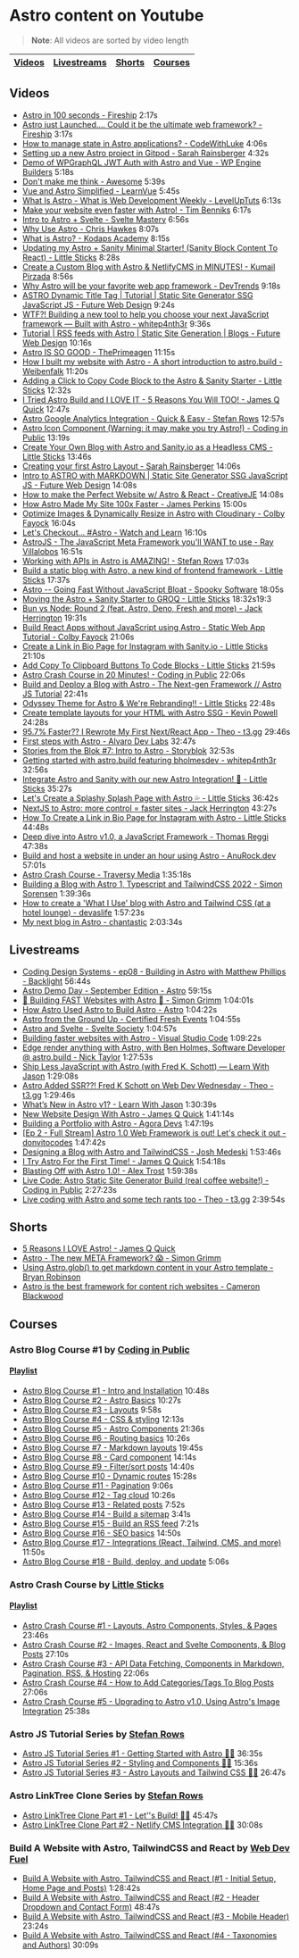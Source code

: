 # Astro content on Youtube

> **Note**: All videos are sorted by video length

[Videos](#videos) | [Livestreams](#livestreams) | [Shorts](#shorts) | [Courses](#courses)
---|---|---|---

## Videos

- [Astro in 100 seconds - Fireship](https://www.youtube.com/watch?v=dsTXcSeAZq8) 2:17s
- [Astro just Launched.... Could it be the ultimate web framework? - Fireship](https://www.youtube.com/watch?v=gxBkghlglTg) 3:17s
- [How to manage state in Astro applications? - CodeWithLuke](https://www.youtube.com/watch?v=R3N_zg7Lz6Q) 4:06s
- [Setting up a new Astro project in Gitpod - Sarah Rainsberger](https://www.youtube.com/watch?v=fxkkh3oE48Y) 4:32s
- [Demo of WPGraphQL JWT Auth with Astro and Vue - WP Engine Builders](https://www.youtube.com/watch?v=oYUqID-9KF0) 5:18s
- [Don't make me think - Awesome](https://www.youtube.com/watch?v=xultIkhPoCc) 5:39s
- [Vue and Astro Simplified - LearnVue](https://www.youtube.com/watch?v=1BU12Z5w_FU) 5:45s
- [What Is Astro - What is Web Development Weekly - LevelUpTuts](https://www.youtube.com/watch?v=XphKgi9Jr8I) 6:13s
- [Make your website even faster with Astro! - Tim Benniks](https://www.youtube.com/watch?v=O8m4cS3o4II) 6:17s
- [Intro to Astro + Svelte - Svelte Mastery](https://www.youtube.com/watch?v=7ClGgtwn3bY) 6:56s
- [Why Use Astro - Chris Hawkes](https://www.youtube.com/watch?v=8mE1Auts20Q) 8:07s
- [What is Astro? - Kodaps Academy](https://www.youtube.com/watch?v=oQDErNNzdwU) 8:15s
- [Updating my Astro + Sanity Minimal Starter! (Sanity Block Content To React) - Little Sticks](https://www.youtube.com/watch?v=dB7CmFLQiSs) 8:28s
- [Create a Custom Blog with Astro & NetlifyCMS in MINUTES! - Kumail Pirzada](https://www.youtube.com/watch?v=3yip2wSRX_4) 8:56s
- [Why Astro will be your favorite web app framework - DevTrends](https://www.youtube.com/watch?v=qEUzK1g9Hu8) 9:18s
- [ASTRO Dynamic Title Tag | Tutorial | Static Site Generator SSG JavaScript JS - Future Web Design](https://www.youtube.com/watch?v=Rg7Finb-Uxw) 9:24s
- [WTF?! Building a new tool to help you choose your next JavaScript framework — Built with Astro - whitep4nth3r](https://www.youtube.com/watch?v=2ECq6-FKIBE) 9:36s
- [Tutorial | RSS feeds with Astro | Static Site Generation | Blogs - Future Web Design](https://www.youtube.com/watch?v=yI_QJxbQwUk) 10:16s
- [Astro IS SO GOOD - ThePrimeagen](https://www.youtube.com/watch?v=Sqp5VSqbQOY) 11:15s
- [How I built my website with Astro - A short introduction to astro.build - Weibenfalk](https://www.youtube.com/watch?v=igNXhXTthes) 11:20s
- [Adding a Click to Copy Code Block to the Astro & Sanity Starter - Little Sticks](https://www.youtube.com/watch?v=WVRLCaRfg8E) 12:32s
- [I Tried Astro Build and I LOVE IT - 5 Reasons You Will TOO! - James Q Quick](https://www.youtube.com/watch?v=wND4lSml31A) 12:47s
- [Astro Google Analytics Integration - Quick & Easy - Stefan Rows](https://www.youtube.com/watch?v=HHQzJtgeSC4) 12:57s
- [Astro Icon Component (Warning: it may make you try Astro!) - Coding in Public](https://www.youtube.com/watch?v=8LRY7-985yE) 13:19s
- [Create Your Own Blog with Astro and Sanity.io as a Headless CMS - Little Sticks](https://www.youtube.com/watch?v=-jAWLTfsSQw) 13:46s
- [Creating your first Astro Layout - Sarah Rainsberger](https://www.youtube.com/watch?v=9bVuIBD70wc) 14:06s 
- [Intro to ASTRO with MARKDOWN | Static Site Generator SSG JavaScript JS - Future Web Design](https://www.youtube.com/watch?v=ooTxbWnuP5c) 14:08s
- [How to make the Perfect Website w/ Astro & React - CreativeJE](https://www.youtube.com/watch?v=73WQ6Ts54hg) 14:08s
- [How Astro Made My Site 100x Faster - James Perkins](https://www.youtube.com/watch?v=cOxA3kMYtkM) 15:00s
- [Optimize Images & Dynamically Resize in Astro with Cloudinary - Colby Fayock](https://www.youtube.com/watch?v=bwGFqqS4gIE) 16:04s
- [Let's Checkout... #Astro - Watch and Learn](https://www.youtube.com/watch?v=m08eXKqkpKE) 16:10s
- [AstroJS - The JavaScript Meta Framework you'll WANT to use - Ray Villalobos](https://www.youtube.com/watch?v=OJU99zHr-mI) 16:51s
- [Working with APIs in Astro is AMAZING! - Stefan Rows](https://www.youtube.com/watch?v=iX-mTitP4aE) 17:03s
- [Build a static blog with Astro, a new kind of frontend framework - Little Sticks](https://www.youtube.com/watch?v=CzMQmkce94g) 17:37s
- [Astro -- Going Fast Without JavaScript Bloat - Spooky Software](https://www.youtube.com/watch?v=GWH8CdQfN38) 18:05s
- [Moving the Astro + Sanity Starter to GROQ - Little Sticks](https://www.youtube.com/watch?v=f0hBC_Df3vc) 18:32s19:3
- [Bun vs Node: Round 2 (feat. Astro, Deno, Fresh and more) - Jack Herrington](https://www.youtube.com/watch?v=qCX8rw4qOSA) 19:31s
- [Build React Apps without JavaScript using Astro - Static Web App Tutorial - Colby Fayock](https://www.youtube.com/watch?v=-5UPq7Lv9Sc) 21:06s
- [Create a Link in Bio Page for Instagram with Sanity.io - Little Sticks](https://www.youtube.com/watch?v=GNFr8uHG0rw) 21:10s
- [Add Copy To Clipboard Buttons To Code Blocks - Little Sticks](https://www.youtube.com/watch?v=_0eBQREJTDo) 21:59s
- [Astro Crash Course in 20 Minutes! - Coding in Public](https://www.youtube.com/watch?v=zrPVTf761OI) 22:06s
- [Build and Deploy a Blog with Astro - The Next-gen Framework // Astro JS Tutorial](https://www.youtube.com/watch?v=MDSlG1CzTV8) 22:41s
- [Odyssey Theme for Astro & We're Rebranding!! - Little Sticks](https://www.youtube.com/watch?v=7B74jDONNdk) 22:48s
- [Create template layouts for your HTML with Astro SSG - Kevin Powell](https://www.youtube.com/watch?v=o7iQAF2EvUU) 24:28s
- [95.7% Faster?? I Rewrote My First Next/React App - Theo - t3.gg](https://www.youtube.com/watch?v=vP3QVrveSvI) 29:46s
- [First steps with Astro - Alvaro Dev Labs](https://www.youtube.com/watch?v=ApHo82GBkwg) 32:47s
- [Stories from the Blok #7: Intro to Astro - Storyblok](https://www.youtube.com/watch?v=il5voBwU2Hk) 32:53s
- [Getting started with astro.build featuring bholmesdev - whitep4nth3r](https://www.youtube.com/watch?v=A3HDN_dPq7k) 32:56s
- [Integrate Astro and Sanity with our new Astro Integration! 🚀 - Little Sticks](https://www.youtube.com/watch?v=NM0FPzVdeUw) 35:27s
- [Let's Create a Splashy Splash Page with Astro 💦 - Little Sticks](https://www.youtube.com/watch?v=o58kSpPMuuI) 36:42s
- [NextJS to Astro: more control = faster sites - Jack Herrington](https://www.youtube.com/watch?v=PSzCtdM20Fc) 43:27s
- [How To Create a Link in Bio Page for Instagram with Astro - Little Sticks](https://www.youtube.com/watch?v=elKCpg7TerA) 44:48s
- [Deep dive into Astro v1.0, a JavaScript Framework - Thomas Reggi](https://www.youtube.com/watch?v=ua1HyjKcDnw) 47:38s
- [Build and host a website in under an hour using Astro - AnuRock.dev](https://www.youtube.com/watch?v=A_zOkryRiF0) 57:01s
- [Astro Crash Course - Traversy Media](https://www.youtube.com/watch?v=Oi9z5gfIHJs) 1:35:18s
- [Building a Blog with Astro 1, Typescript and TailwindCSS 2022 - Simon Sorensen](https://www.youtube.com/watch?v=LGHWt_EAtb4) 1:39:36s
- [How to create a 'What I Use' blog with Astro and Tailwind CSS (at a hotel lounge) - devaslife](https://www.youtube.com/watch?v=3_JE76PKBWE) 1:57:23s
- [My next blog in Astro - chantastic](https://www.youtube.com/watch?v=OTAUH830iLY) 2:03:34s

## Livestreams

- [Coding Design Systems - ep08 - Building in Astro with Matthew Phillips - Backlight](https://www.youtube.com/watch?v=IF3sfyobdFE) 56:44s
- [Astro Demo Day - September Edition - Astro](https://www.youtube.com/watch?v=-ExcBJrXOd8) 59:15s
- [🛑 Building FAST Websites with Astro 🚀 - Simon Grimm](https://www.youtube.com/watch?v=CmwkWouL_OU) 1:04:01s
- [How Astro Used Astro to Build Astro - Astro](https://www.youtube.com/watch?v=Hoe-woAhq_k) 1:04:22s
- [Astro from the Ground Up - Certified Fresh Events](https://www.youtube.com/watch?v=9juD4JVGmfc) 1:04:55s
- [Astro and Svelte - Svelte Society](https://www.youtube.com/watch?v=iYKKg-50Gm4) 1:04:57s
- [Building faster websites with Astro - Visual Studio Code](https://www.youtube.com/watch?v=0eka27P4Pr4) 1:09:22s
- [Edge render anything with Astro, with Ben Holmes, Software Developer @ astro.build - Nick Taylor](https://www.youtube.com/watch?v=E19r1WuRycM) 1:27:53s
- [Ship Less JavaScript with Astro (with Fred K. Schott) — Learn With Jason](https://www.youtube.com/watch?v=z15YLsLMtu4) 1:29:08s
- [Astro Added SSR??! Fred K Schott on Web Dev Wednesday - Theo - t3.gg](https://www.youtube.com/watch?v=fp3mYVoMN7w) 1:29:46s
- [What’s New in Astro v1? - Learn With Jason](https://www.youtube.com/watch?v=Wh1x5SYN5y0) 1:30:39s
- [New Website Design With Astro - James Q Quick](https://www.youtube.com/watch?v=pgRyuhYt-XA) 1:41:14s
- [Building a Portfolio with Astro - Agora Devs](https://www.youtube.com/watch?v=0kVmdaIquJc) 1:47:19s
- [[Ep 2 - Full Stream] Astro 1.0 Web Framework is out! Let's check it out - donvitocodes](https://www.youtube.com/watch?v=YrqBk9B6tZI) 1:47:42s
- [Designing a Blog with Astro and TailwindCSS - Josh Medeski](https://www.youtube.com/watch?v=jWsRpho_vII) 1:53:46s
- [I Try Astro For the First Time! - James Q Quick](https://www.youtube.com/watch?v=2H9T1-H5V3M) 1:54:18s
- [Blasting Off with Astro 1.0! - Alex Trost](https://www.youtube.com/watch?v=Sxz17o5EmrA) 1:59:38s
- [Live Code: Astro Static Site Generator Build (real coffee website!) - Coding in Public](https://www.youtube.com/watch?v=59N0wkvf12I) 2:27:23s
- [Live coding with Astro and some tech rants too - Theo - t3.gg](https://www.youtube.com/watch?v=o-S7sVpH7Y8) 2:39:54s

## Shorts

- [5 Reasons I LOVE Astro! - James Q Quick](https://www.youtube.com/shorts/uivJzBdIlos)
- [Astro - The new META Framework? 😱 - Simon Grimm](https://www.youtube.com/shorts/nVM1hz0PwKg)
- [Using Astro.glob() to get markdown content in your Astro template - Bryan Robinson](https://www.youtube.com/shorts/2JjkedJIZNM)
- [Astro is the best framework for content rich websites - Cameron Blackwood](https://www.youtube.com/shorts/LzZ-eJBafys)

## Courses

### Astro Blog Course #1 by [Coding in Public](https://www.youtube.com/@CodinginPublic)

#### [Playlist](https://www.youtube.com/playlist?list=PLoqZcxvpWzzeRwF8TEpXHtO7KYY6cNJeF)

- [Astro Blog Course #1 - Intro and Installation](https://www.youtube.com/watch?v=F2pw1C9eKXw) 10:48s
- [Astro Blog Course #2 - Astro Basics](https://www.youtube.com/watch?v=JFHmIp58YOU) 10:27s
- [Astro Blog Course #3 - Layouts](https://www.youtube.com/watch?v=rK-rNRPyET0) 9:58s
- [Astro Blog Course #4 - CSS & styling](https://www.youtube.com/watch?v=KNtax5dHPfI) 12:13s
- [Astro Blog Course #5 - Astro Components](https://www.youtube.com/watch?v=-d7L2n6y5PU) 21:36s
- [Astro Blog Course #6 - Routing basics](https://www.youtube.com/watch?v=TnZ8MkddAUA) 10:26s
- [Astro Blog Course #7 - Markdown layouts](https://www.youtube.com/watch?v=39qi3YxyiX8) 19:45s
- [Astro Blog Course #8 - Card component](https://www.youtube.com/watch?v=cH4SdQfoFPU) 14:14s
- [Astro Blog Course #9 - Filter/sort posts](https://www.youtube.com/watch?v=Eq0j71oLsFs) 14:40s
- [Astro Blog Course #10 - Dynamic routes](https://www.youtube.com/watch?v=qEo4NSObLwg) 15:28s
- [Astro Blog Course #11 - Pagination](https://www.youtube.com/watch?v=j_kWnI8rdLA&) 9:06s
- [Astro Blog Course #12 - Tag cloud](https://www.youtube.com/watch?v=AP2UD0wetAI) 10:26s
- [Astro Blog Course #13 - Related posts](https://www.youtube.com/watch?v=S3cX_zJ8_Kw) 7:52s
- [Astro Blog Course #14 - Build a sitemap](https://www.youtube.com/watch?v=8-qm9A24U9s) 3:41s
- [Astro Blog Course #15 - Build an RSS feed](https://www.youtube.com/watch?v=1Ep0gtED2wk) 7:21s
- [Astro Blog Course #16 - SEO basics](https://www.youtube.com/watch?v=fPifaHiKzz4) 14:50s
- [Astro Blog Course #17 - Integrations (React, Tailwind, CMS, and more)](https://www.youtube.com/watch?v=VzU_yqmIuPM) 11:50s
- [Astro Blog Course #18 - Build, deploy, and update](https://www.youtube.com/watch?v=TIlghu35niY) 5:06s

### Astro Crash Course by [Little Sticks](https://www.youtube.com/@LittleSticks)

#### [Playlist](https://www.youtube.com/playlist?list=PLtLXFsdHI8JSX0qJsHfMDSTR3taqvXa5S)

- [Astro Crash Course #1 - Layouts, Astro Components, Styles, & Pages](https://www.youtube.com/watch?v=cbYr75_R15M) 23:46s
- [Astro Crash Course #2 - Images, React and Svelte Components, & Blog Posts](https://www.youtube.com/watch?v=xcDUpe1NfCQ) 27:10s
- [Astro Crash Course #3 - API Data Fetching, Components in Markdown, Pagination, RSS, & Hosting](https://www.youtube.com/watch?v=9wXdv7rHW2w) 22:06s
- [Astro Crash Course #4 - How to Add Categories/Tags To Blog Posts](https://www.youtube.com/watch?v=m50ITGl8tPI) 27:06s
- [Astro Crash Course #5 - Upgrading to Astro v1.0, Using Astro's Image Integration](https://www.youtube.com/watch?v=ZWcan5m2dP4) 25:38s

### Astro JS Tutorial Series by [Stefan Rows](https://www.youtube.com/@StefanRows)

- [Astro JS Tutorial Series #1 - Getting Started with Astro 🧑‍🚀](https://www.youtube.com/watch?v=BWfpDEVl70A) 36:35s
- [Astro JS Tutorial Series #2 - Styling and Components 🧑‍🚀](https://www.youtube.com/watch?v=8ZJ5jkwInKo) 15:36s
- [Astro JS Tutorial Series #3 - Astro Layouts and Tailwind CSS 🧑‍🚀](https://www.youtube.com/watch?v=WabTaFjSy1g) 26:47s

### Astro LinkTree Clone Series by [Stefan Rows](https://www.youtube.com/@StefanRows)

- [Astro LinkTree Clone Part #1 - Let''s Build! 🧑‍🚀](https://www.youtube.com/watch?v=DvWthdUtmhc) 45:47s
- [Astro LinkTree Clone Part #2 - Netlify CMS Integration 🧑‍🚀](https://www.youtube.com/watch?v=tn9vUFJUx9k) 30:08s

### Build A Website with Astro, TailwindCSS and React by [Web Dev Fuel](https://www.youtube.com/@webdevfuel)

- [Build A Website with Astro, TailwindCSS and React (#1 - Initial Setup, Home Page and Posts)](https://www.youtube.com/watch?v=eVjk3RP8ElE) 1:28:42s
- [Build A Website with Astro, TailwindCSS and React (#2 - Header Dropdown and Contact Form)](https://www.youtube.com/watch?v=JUIf_4tPUuQ) 48:47s
- [Build A Website with Astro, TailwindCSS and React (#3 - Mobile Header)](https://www.youtube.com/watch?v=hy4zTUSzGOU) 23:24s
- [Build A Website with Astro, TailwindCSS and React (#4 - Taxonomies and Authors)](https://www.youtube.com/watch?v=8z0AyPqKf9M) 30:09s
